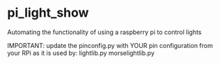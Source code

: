 # pi_light_show
Automating the functionality of using a raspberry pi to control lights

IMPORTANT:
update the pinconfig.py with YOUR pin configuration from your RPi as it is used by:
    lightlib.py
    morselightlib.py
